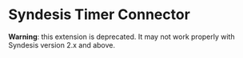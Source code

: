 # Syndesis Timer Connector

**Warning**: this extension is deprecated. It may not work properly with Syndesis version 2.x and above.

